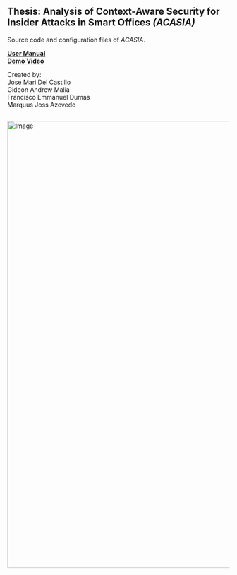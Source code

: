 ## Thesis: Analysis of Context-Aware Security for Insider Attacks in Smart Offices <em>(ACASIA)</em>
<p align="justify">
Source code and configuration files of <em>ACASIA</em>.<br>
  
<a href="https://github.com/ramdelcastillo/ACASIA/blob/main/ACASIA%20User%20Manual.pdf"><strong>User Manual</strong></a> <br>
<a href="https://drive.google.com/file/d/1kObdmIDwvCxl1JjnWxVAWdQOz5E7Rvyh/view?usp=sharing"><strong>Demo Video</strong></a>
</p>
Created by:<br> Jose Mari Del Castillo <br>
Gideon Andrew Malia <br>
Francisco Emmanuel Dumas <br>
Marquus Joss Azevedo <br>

##

<img width="1920" height="1012" alt="Image" src="https://github.com/user-attachments/assets/d0f53d68-ce71-4b66-9481-c073f60f8a31" />

